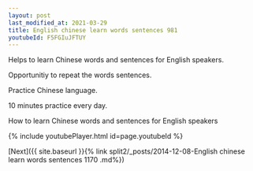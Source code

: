 ```yaml
---
layout: post
last_modified_at: 2021-03-29
title: English chinese learn words sentences 981 
youtubeId: F5FGIuJFTUY
---
```

 
 
Helps to learn Chinese words and sentences for English speakers.

Opportunitiy to repeat the words sentences. 

Practice Chinese language. 
 
10 minutes practice every day. 
 
How to learn Chinese words and sentences for English speakers 
 
{% include youtubePlayer.html id=page.youtubeId %}
 
 
[Next]({{ site.baseurl }}{% link  split2/_posts/2014-12-08-English chinese learn words sentences 1170 .md%})
 
